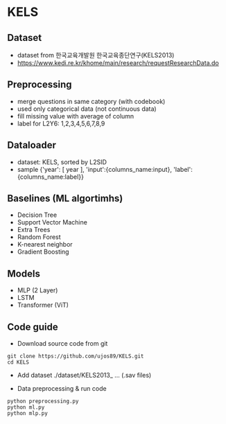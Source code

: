 # KELS

## Dataset
- dataset from 한국교육개발원 한국교육종단연구(KELS2013)
- https://www.kedi.re.kr/khome/main/research/requestResearchData.do

## Preprocessing
- merge questions in same category (with codebook)
- used only categorical data (not continuous data)
- fill missing value with average of column
- label for L2Y6: 1,2,3,4,5,6,7,8,9

## Dataloader
- dataset: KELS, sorted by L2SID
- sample {'year': [ year ], 'input':{columns_name:input}, 'label':{columns_name:label}}

## Baselines (ML algortimhs)
- Decision Tree
- Support Vector Machine
- Extra Trees
- Random Forest
- K-nearest neighbor
- Gradient Boosting

## Models
- MLP (2 Layer)
- LSTM
- Transformer (ViT)

## Code guide
- Download source code from git
```
git clone https://github.com/ujos89/KELS.git
cd KELS
```
- Add dataset
./dataset/KELS2013_ ... (.sav files)

- Data preprocessing & run code
```
python preprocessing.py
python ml.py
python mlp.py
```